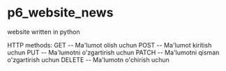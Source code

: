 # p6_website_news
website written in python

HTTP methods:
GET -- Ma'lumot olish uchun
POST -- Ma'lumot kiritish uchun
PUT -- Ma'lumotni o'zgartirish uchun
PATCH -- Ma'lumotni qisman o'zgartirish uchun
DELETE -- Ma'lumotn o'chirish uchun